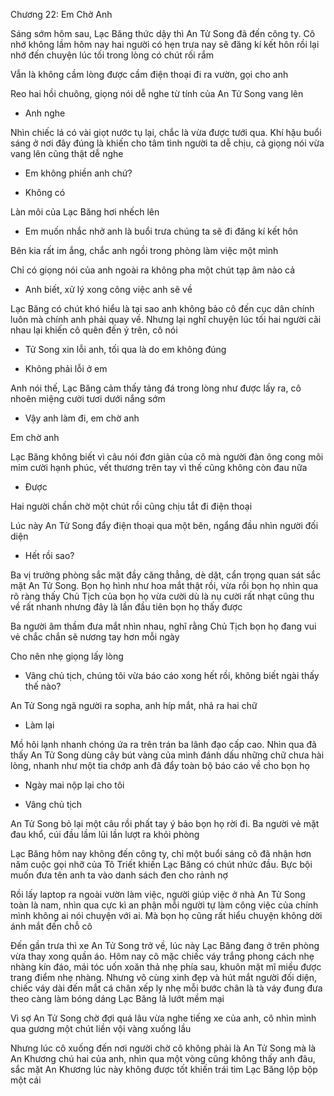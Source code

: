 




Chương 22: Em Chờ Anh

Sáng sớm hôm sau, Lạc Băng thức dậy thì An Tử Song đã đến công ty. Cô nhớ không lầm hôm nay hai người có hẹn trưa nay sẽ đăng kí kết hôn rồi lại nhớ đến chuyện lúc tối trong lòng có chút rối rắm

Vẫn là không cầm lòng được cầm điện thoại đi ra vườn, gọi cho anh

Reo hai hồi chuông, giọng nói dễ nghe từ tính của An Tử Song vang lên

- Anh nghe

Nhìn chiếc lá có vài giọt nước tụ lại, chắc là vừa được tưới qua. Khí hậu buổi sáng ở nơi đây đúng là khiến cho tâm tình người ta dễ chịu, cả giọng nói vừa vang lên cũng thật dễ nghe

- Em không phiền anh chứ?

- Không có

Làn môi của Lạc Băng hơi nhếch lên


- Em muốn nhắc nhở anh là buổi trưa chúng ta sẽ đi đăng kí kết hôn

Bên kia rất im ắng, chắc anh ngồi trong phòng làm việc một mình

Chỉ có giọng nói của anh ngoài ra không pha một chút tạp âm nào cả

- Anh biết, xử lý xong công việc anh sẽ về

Lạc Băng có chút khó hiểu là tại sao anh không bảo cô đến cục dân chính luôn mà chính anh phải quay về. Nhưng lại nghĩ chuyện lúc tối hai người cãi nhau lại khiến cô quên đến ý trên, cô nói

- Tử Song xin lỗi anh, tối qua là do em không đúng

- Không phải lỗi ở em

Anh nói thế, Lạc Băng cảm thấy tảng đá trong lòng như được lấy ra, cô nhoẽn miệng cười tươi dưới nắng sớm

- Vậy anh làm đi, em chờ anh

Em chờ anh

Lạc Băng không biết vì câu nói đơn giản của cô mà người đàn ông cong môi mỉm cười hạnh phúc, vết thương trên tay vì thế cũng không còn đau nữa

- Được


Hai người chần chờ một chút rồi cũng chịu tắt đi điện thoại

Lúc này An Tử Song đẩy điện thoại qua một bên, ngẩng đầu nhìn người đối diện

- Hết rồi sao?

Ba vị trưởng phòng sắc mặt đầy căng thẳng, dè dặt, cẩn trọng quan sát sắc mặt An Tử Song. Bọn họ hình như hoa mắt thật rồi, vừa rồi bọn họ nhìn qua rõ ràng thấy Chủ Tịch của bọn họ vừa cười dù là nụ cười rất nhạt cũng thu về rất nhanh nhưng đây là lần đầu tiên bọn họ thấy được

Ba người âm thầm đưa mắt nhìn nhau, nghĩ rằng Chủ Tịch bọn họ đang vui vẻ chắc chắn sẽ nương tay hơn mỗi ngày

Cho nên nhẹ giọng lấy lòng

- Vâng chủ tịch, chúng tôi vừa báo cáo xong hết rồi, không biết ngài thấy thế nào?

An Tử Song ngã người ra sopha, anh híp mắt, nhả ra hai chữ

- Làm lại

Mồ hôi lạnh nhanh chóng ứa ra trên trán ba lãnh đạo cấp cao. Nhìn qua đã thấy An Tử Song dùng cây bút vàng của mình đánh dấu những chữ chưa hài lòng, nhanh như một tia chớp anh đã đẩy toàn bộ báo cáo về cho bọn họ

- Ngày mai nộp lại cho tôi

- Vâng chủ tịch

An Tử Song bỏ lại một câu rồi phất tay ý bảo bọn họ rời đi. Ba người vẻ mặt đau khổ, cúi đầu lầm lũi lần lượt ra khỏi phòng



Lạc Băng hôm nay không đến công ty, chỉ một buổi sáng cô đã nhận hơn năm cuộc gọi nhỡ của Tô Triết khiến Lạc Băng có chút nhức đầu. Bực bội muốn đưa tên anh ta vào danh sách đen cho rảnh nợ

Rồi lấy laptop ra ngoài vườn làm việc, người giúp việc ở nhà An Tử Song toàn là nam, nhìn qua cực kì an phận mỗi người tự làm công việc của chính mình không ai nói chuyện với ai. Mà bọn họ cũng rất hiểu chuyện không dời ánh mắt đến chỗ cô

Đến gần trưa thì xe An Tử Song trở về, lúc này Lạc Băng đang ở trên phòng vừa thay xong quần áo. Hôm nay cô mặc chiếc váy trắng phong cách nhẹ nhàng kín đáo, mái tóc uốn xoăn thả nhẹ phía sau, khuôn mặt mĩ miều được trang điểm nhẹ nhàng. Nhưng vô cùng xinh đẹp và hút mắt người đối diện, chiếc váy dài đến mắt cá chân xếp ly nhẹ mỗi bước chân là tà váy đung đưa theo càng làm bóng dáng Lạc Băng lả lướt mềm mại

Vì sợ An Tử Song chờ đợi quá lâu vừa nghe tiếng xe của anh, cô nhìn mình qua gương một chút liền vội vàng xuống lầu

Nhưng lúc cô xuống đến nơi người chờ cô không phải là An Tử Song mà là An Khương chú hai của anh, nhìn qua một vòng cũng không thấy anh đâu, sắc mặt An Khương lúc này không được tốt khiến trái tim Lạc Băng lộp bộp một cái




